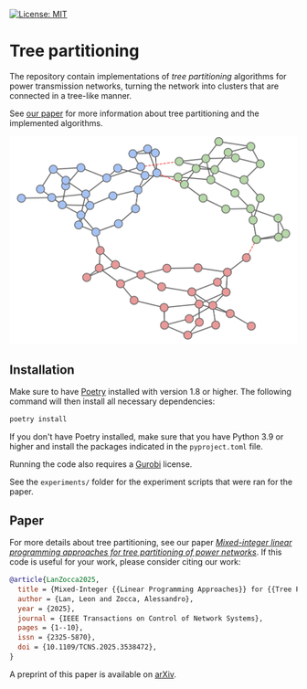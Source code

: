 [![License: MIT](https://img.shields.io/badge/License-MIT-yellow.svg)](https://opensource.org/licenses/MIT)

# Tree partitioning
The repository contain implementations of *tree partitioning* algorithms for power transmission networks, turning the network into clusters that are connected in a tree-like manner.

See [our paper](#paper) for more information about tree partitioning and the implemented algorithms.

![IEEE-73](IEEE-73.jpg)

## Installation
Make sure to have [Poetry](https://python-poetry.org/) installed with version 1.8 or higher. 
The following command will then install all necessary dependencies:

```bash
poetry install
```

If you don't have Poetry installed, make sure that you have Python 3.9 or higher and install the packages indicated in the `pyproject.toml` file. 

Running the code also requires a [Gurobi](https://www.gurobi.com/) license. 

See the `experiments/` folder for the experiment scripts that were ran for the paper.

## Paper

For more details about tree partitioning, see our paper [*Mixed-integer linear programming approaches for tree partitioning of power networks*](https://ieeexplore.ieee.org/document/10872801). If this code is useful for your work, please consider citing our work:

``` bibtex
@article{LanZocca2025,
  title = {Mixed-Integer {{Linear Programming Approaches}} for {{Tree Partitioning}} of {{Power Networks}}},
  author = {Lan, Leon and Zocca, Alessandro},
  year = {2025},
  journal = {IEEE Transactions on Control of Network Systems},
  pages = {1--10},
  issn = {2325-5870},
  doi = {10.1109/TCNS.2025.3538472},
}
```

A preprint of this paper is available on [arXiv](https://arxiv.org/abs/2110.07000).
